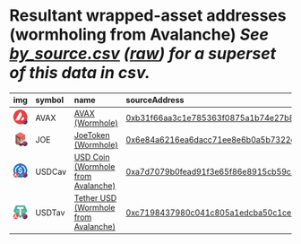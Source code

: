 
Resultant wrapped-asset addresses (wormholing from Avalanche)
_See [by_source.csv](by_source.csv) ([raw](https://raw.githubusercontent.com/certusone/wormhole-token-list/main/content/by_source.csv)) for a superset of this data in csv._
=========================================================================
  
| img                                                                                                  | symbol   | name                                                                         | sourceAddress                                                                                                         | solAddress                                                                                                              | solMarkets                          | ethAddress                                                                                                            | ethMarkets   | terraAddress                                                                                                                               | terraMarkets   | bscAddress                                                                                                           | bscMarkets   | maticAddress                                                                                                             | maticMarkets   | oasisAddress                                                                                                                     | oasisMarkets   | ftmAddress   | ftmMarkets   | symbol   |
|:-----------------------------------------------------------------------------------------------------|:---------|:-----------------------------------------------------------------------------|:----------------------------------------------------------------------------------------------------------------------|:------------------------------------------------------------------------------------------------------------------------|:------------------------------------|:----------------------------------------------------------------------------------------------------------------------|:-------------|:-------------------------------------------------------------------------------------------------------------------------------------------|:---------------|:---------------------------------------------------------------------------------------------------------------------|:-------------|:-------------------------------------------------------------------------------------------------------------------------|:---------------|:---------------------------------------------------------------------------------------------------------------------------------|:---------------|:-------------|:-------------|:-----------------|
| ![AVAX](https://raw.githubusercontent.com/certusone/wormhole-token-list/main/assets/AVAX_wh.png)     | AVAX     | [AVAX (Wormhole)](http://coingecko.com/en/coins/avalanche)                   | [0xb31f66aa3c1e785363f0875a1b74e27b85fd66c7](https://snowtrace.io/address/0xb31f66aa3c1e785363f0875a1b74e27b85fd66c7) | [KgV1GvrHQmRBY8sHQQeUKwTm2r2h8t4C8qt12Cw1HVE](https://solscan.io/address/KgV1GvrHQmRBY8sHQQeUKwTm2r2h8t4C8qt12Cw1HVE)   | [atrix](https://app.atrix.finance/) | [0x85f138bfEE4ef8e540890CFb48F620571d67Eda3](https://etherscan.io/address/0x85f138bfEE4ef8e540890CFb48F620571d67Eda3) |              | [terra1hj8de24c3yqvcsv9r8chr03fzwsak3hgd8gv3m](https://finder.terra.money/columbus-5/address/terra1hj8de24c3yqvcsv9r8chr03fzwsak3hgd8gv3m) |                | [0x96412902aa9aFf61E13f085e70D3152C6ef2a817](https://bscscan.com/address/0x96412902aa9aFf61E13f085e70D3152C6ef2a817) |              | [0x7Bb11E7f8b10E9e571E5d8Eace04735fDFB2358a](https://polygonscan.com/address/0x7Bb11E7f8b10E9e571E5d8Eace04735fDFB2358a) |                | [0x32847e63E99D3a044908763056e25694490082F8](https://explorer.oasis.updev.si/address/0x32847e63E99D3a044908763056e25694490082F8) |                |              |              | AVAX             |
| ![JOE](https://raw.githubusercontent.com/certusone/wormhole-token-list/main/assets/JOE_wh.png)       | JOE      | [JoeToken (Wormhole)](http://coingecko.com/en/coins/joe)                     | [0x6e84a6216ea6dacc71ee8e6b0a5b7322eebc0fdd](https://snowtrace.io/address/0x6e84a6216ea6dacc71ee8e6b0a5b7322eebc0fdd) | [CriXdFS9iRAYbGEQiTcUqbWwG9RBmYt5B6LwTnoJ61Sm](https://solscan.io/address/CriXdFS9iRAYbGEQiTcUqbWwG9RBmYt5B6LwTnoJ61Sm) |                                     |                                                                                                                       |              |                                                                                                                                            |                |                                                                                                                      |              |                                                                                                                          |                |                                                                                                                                  |                |              |              | JOE              |
| ![USDCav](https://raw.githubusercontent.com/certusone/wormhole-token-list/main/assets/USDCav_wh.png) | USDCav   | [USD Coin (Wormhole from Avalanche)](http://coingecko.com/en/coins/usd-coin) | [0xa7d7079b0fead91f3e65f86e8915cb59c1a4c664](https://snowtrace.io/address/0xa7d7079b0fead91f3e65f86e8915cb59c1a4c664) | [AGqKX7F4mqJ8x2mUQVangJb5pWQJApaKoUfe5gXM53CV](https://solscan.io/address/AGqKX7F4mqJ8x2mUQVangJb5pWQJApaKoUfe5gXM53CV) |                                     |                                                                                                                       |              | [terra1pvel56a2hs93yd429pzv9zp5aptcjg5ulhkz7w](https://finder.terra.money/columbus-5/address/terra1pvel56a2hs93yd429pzv9zp5aptcjg5ulhkz7w) |                | [0xc1F47175d96Fe7c4cD5370552e5954f384E3C791](https://bscscan.com/address/0xc1F47175d96Fe7c4cD5370552e5954f384E3C791) |              |                                                                                                                          |                | [0x05CbE6319Dcc937BdbDf0931466F4fFd0d392B47](https://explorer.oasis.updev.si/address/0x05CbE6319Dcc937BdbDf0931466F4fFd0d392B47) |                |              |              | USDCav           |
| ![USDTav](https://raw.githubusercontent.com/certusone/wormhole-token-list/main/assets/USDTav_wh.png) | USDTav   | [Tether USD (Wormhole from Avalanche)](http://coingecko.com/en/coins/tether) | [0xc7198437980c041c805a1edcba50c1ce5db95118](https://snowtrace.io/address/0xc7198437980c041c805a1edcba50c1ce5db95118) | [B2wfeYz5VtBnQVrX4M8F6FeDrprVrzKPws5qg1in8bzR](https://solscan.io/address/B2wfeYz5VtBnQVrX4M8F6FeDrprVrzKPws5qg1in8bzR) |                                     |                                                                                                                       |              | [terra1eqvq3thjhye7anv6f6mhxpjhyvww8zjvqcdgjx](https://finder.terra.money/columbus-5/address/terra1eqvq3thjhye7anv6f6mhxpjhyvww8zjvqcdgjx) |                | [0x2B90E061a517dB2BbD7E39Ef7F733Fd234B494CA](https://bscscan.com/address/0x2B90E061a517dB2BbD7E39Ef7F733Fd234B494CA) |              |                                                                                                                          |                | [0x05832a0905E516f29344ADBa1c2052a788B10129](https://explorer.oasis.updev.si/address/0x05832a0905E516f29344ADBa1c2052a788B10129) |                |              |              | USDTav           |